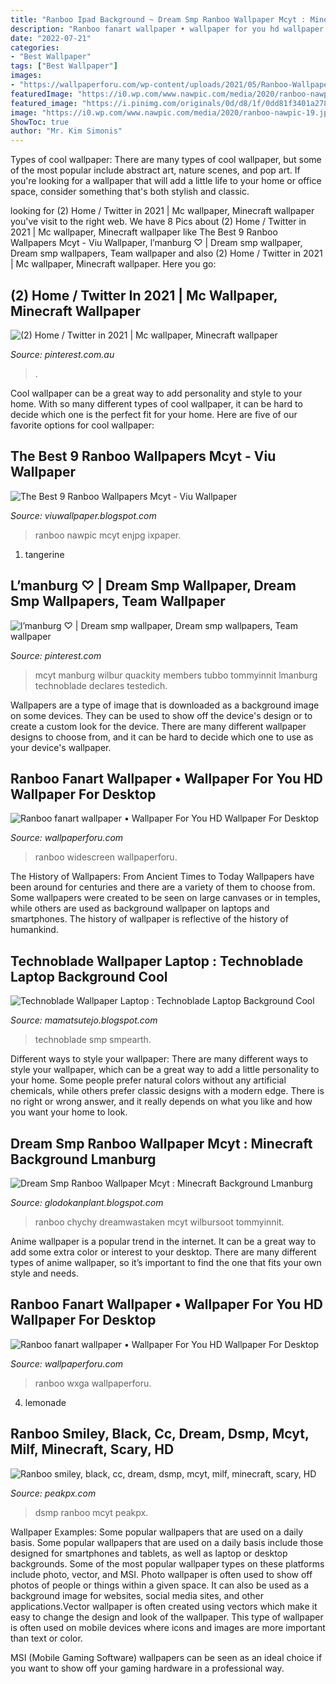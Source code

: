 ```yaml
---
title: "Ranboo Ipad Background ~ Dream Smp Ranboo Wallpaper Mcyt : Minecraft Background Lmanburg"
description: "Ranboo fanart wallpaper • wallpaper for you hd wallpaper for desktop"
date: "2022-07-21"
categories:
- "Best Wallpaper"
tags: ["Best Wallpaper"]
images:
- "https://wallpaperforu.com/wp-content/uploads/2021/05/Ranboo-Wallpaper-3720x1280.jpg"
featuredImage: "https://i0.wp.com/www.nawpic.com/media/2020/ranboo-nawpic-19.jpg"
featured_image: "https://i.pinimg.com/originals/0d/d8/1f/0dd81f3401a278e9bf13c84ddf29654f.jpg"
image: "https://i0.wp.com/www.nawpic.com/media/2020/ranboo-nawpic-19.jpg"
ShowToc: true
author: "Mr. Kim Simonis"
---
```



Types of cool wallpaper:
There are many types of cool wallpaper, but some of the most popular include abstract art, nature scenes, and pop art. If you're looking for a wallpaper that will add a little life to your home or office space, consider something that's both stylish and classic.

	

		
looking for (2) Home / Twitter in 2021 | Mc wallpaper, Minecraft wallpaper you've visit to the right web. We have 8 Pics about (2) Home / Twitter in 2021 | Mc wallpaper, Minecraft wallpaper like The Best 9 Ranboo Wallpapers Mcyt - Viu Wallpaper, l’manburg ♡ | Dream smp wallpaper, Dream smp wallpapers, Team wallpaper and also (2) Home / Twitter in 2021 | Mc wallpaper, Minecraft wallpaper. Here you go:
		
    
## (2) Home / Twitter In 2021 | Mc Wallpaper, Minecraft Wallpaper

<img loading=lazy src="https://i.pinimg.com/736x/8d/29/d4/8d29d4fddcb265bf45abcd6d5bb5af81.jpg" onerror="this.onerror=null;this.src='https://tse4.mm.bing.net/th?id=OIP.DeP4BB1_3w_uLM1Zd2XVNgHaEK&amp;pid=15.1';" alt="(2) Home / Twitter in 2021 | Mc wallpaper, Minecraft wallpaper">

_Source: pinterest.com.au_

>. 

	

Cool wallpaper can be a great way to add personality and style to your home. With so many different types of cool wallpaper, it can be hard to decide which one is the perfect fit for your home. Here are five of our favorite options for cool wallpaper: 

    
## The Best 9 Ranboo Wallpapers Mcyt - Viu Wallpaper

<img loading=lazy src="https://i0.wp.com/www.nawpic.com/media/2020/ranboo-nawpic-19.jpg" onerror="this.onerror=null;this.src='https://tse3.mm.bing.net/th?id=OIP.Kq2-ieEucvf5omam8NgwsAHaKd&amp;pid=15.1';" alt="The Best 9 Ranboo Wallpapers Mcyt - Viu Wallpaper">

_Source: viuwallpaper.blogspot.com_

>ranboo nawpic mcyt enjpg ixpaper. 

	

1. tangerine 

    
## L’manburg ♡ | Dream Smp Wallpaper, Dream Smp Wallpapers, Team Wallpaper

<img loading=lazy src="https://i.pinimg.com/736x/69/58/a6/6958a66ec7dc4978b3deb8957e96dc06.jpg" onerror="this.onerror=null;this.src='https://tse3.mm.bing.net/th?id=OIP.GKxknWg0tKsS7uru1o_zGgHaEK&amp;pid=15.1';" alt="l’manburg ♡ | Dream smp wallpaper, Dream smp wallpapers, Team wallpaper">

_Source: pinterest.com_

>mcyt manburg wilbur quackity members tubbo tommyinnit lmanburg technoblade declares testedich. 

	

Wallpapers are a type of image that is downloaded as a background image on some devices. They can be used to show off the device's design or to create a custom look for the device. There are many different wallpaper designs to choose from, and it can be hard to decide which one to use as your device's wallpaper.

    
## Ranboo Fanart Wallpaper • Wallpaper For You HD Wallpaper For Desktop

<img loading=lazy src="https://wallpaperforu.com/wp-content/uploads/2021/05/Ranboo-Wallpaper-3960x544.jpg" onerror="this.onerror=null;this.src='https://tse1.mm.bing.net/th?id=OIP.K1xZ0ZcNUhear8vqsX2kGgHaEM&amp;pid=15.1';" alt="Ranboo fanart wallpaper • Wallpaper For You HD Wallpaper For Desktop">

_Source: wallpaperforu.com_

>ranboo widescreen wallpaperforu. 

	

The History of Wallpapers: From Ancient Times to Today
Wallpapers have been around for centuries and there are a variety of them to choose from. Some wallpapers were created to be seen on large canvases or in temples, while others are used as background wallpaper on laptops and smartphones. The history of wallpaper is reflective of the history of humankind.

    
## Technoblade Wallpaper Laptop : Technoblade Laptop Background Cool

<img loading=lazy src="https://lh5.googleusercontent.com/proxy/n9GMHEV9cpwI4RE_Y4p5I0_UdMrmvIL-rP3IaHRjFH8wTaFTf81NHSDjWBxy-gRT51IYWWIroLtSJ0UHuMg=w1200-h630-p-k-no-nu" onerror="this.onerror=null;this.src='https://tse4.mm.bing.net/th?id=OIP.Jo36siZSpITfgx9eS0MSvwHaD4&amp;pid=15.1';" alt="Technoblade Wallpaper Laptop : Technoblade Laptop Background Cool">

_Source: mamatsutejo.blogspot.com_

>technoblade smp smpearth. 

	

Different ways to style your wallpaper:
There are many different ways to style your wallpaper, which can be a great way to add a little personality to your home. Some people prefer natural colors without any artificial chemicals, while others prefer classic designs with a modern edge. There is no right or wrong answer, and it really depends on what you like and how you want your home to look.

    
## Dream Smp Ranboo Wallpaper Mcyt : Minecraft Background Lmanburg

<img loading=lazy src="https://i.pinimg.com/originals/0d/d8/1f/0dd81f3401a278e9bf13c84ddf29654f.jpg" onerror="this.onerror=null;this.src='https://tse1.mm.bing.net/th?id=OIP.vW-B40Z9YtDA2PkdyOZ5MgHaHa&amp;pid=15.1';" alt="Dream Smp Ranboo Wallpaper Mcyt : Minecraft Background Lmanburg">

_Source: glodokanplant.blogspot.com_

>ranboo chychy dreamwastaken mcyt wilbursoot tommyinnit. 

	

Anime wallpaper is a popular trend in the internet. It can be a great way to add some extra color or interest to your desktop. There are many different types of anime wallpaper, so it’s important to find the one that fits your own style and needs.

    
## Ranboo Fanart Wallpaper • Wallpaper For You HD Wallpaper For Desktop

<img loading=lazy src="https://wallpaperforu.com/wp-content/uploads/2021/05/Ranboo-Wallpaper-3720x1280.jpg" onerror="this.onerror=null;this.src='https://tse2.mm.bing.net/th?id=OIP.6PJFT2as-JU4HVxmOlG5mgHaNK&amp;pid=15.1';" alt="Ranboo fanart wallpaper • Wallpaper For You HD Wallpaper For Desktop">

_Source: wallpaperforu.com_

>ranboo wxga wallpaperforu. 

	

4. lemonade 

    
## Ranboo Smiley, Black, Cc, Dream, Dsmp, Mcyt, Milf, Minecraft, Scary, HD

<img loading=lazy src="https://w0.peakpx.com/wallpaper/701/95/HD-wallpaper-ranboo-minecraft-mcyt-background-phone-phone-background-dream-smp-dream-background-mc-phone-phone-minecraft-youtube-dsmp-thumbnail.jpg" onerror="this.onerror=null;this.src='https://tse3.mm.bing.net/th?id=OIP.iwdRrCSYcHfaP-5W2ieBGAAAAA&amp;pid=15.1';" alt="Ranboo smiley, black, cc, dream, dsmp, mcyt, milf, minecraft, scary, HD">

_Source: peakpx.com_

>dsmp ranboo mcyt peakpx. 

	

Wallpaper Examples: Some popular wallpapers that are used on a daily basis.
Some popular wallpapers that are used on a daily basis include those designed for smartphones and tablets, as well as laptop or desktop backgrounds. Some of the most popular wallpaper types on these platforms include photo, vector, and MSI. 
Photo wallpaper is often used to show off photos of people or things within a given space. It can also be used as a background image for websites, social media sites, and other applications.Vector wallpaper is often created using vectors which make it easy to change the design and look of the wallpaper. This type of wallpaper is often used on mobile devices where icons and images are more important than text or color. 

MSI (Mobile Gaming Software) wallpapers can be seen as an ideal choice if you want to show off your gaming hardware in a professional way.

